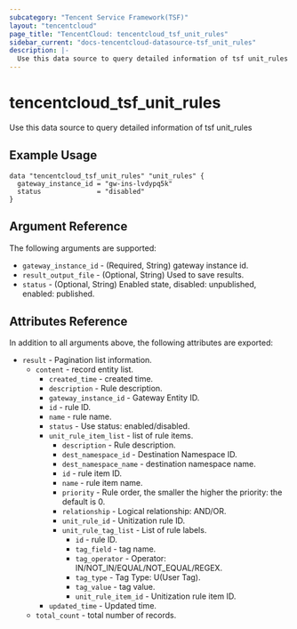 ```yaml
---
subcategory: "Tencent Service Framework(TSF)"
layout: "tencentcloud"
page_title: "TencentCloud: tencentcloud_tsf_unit_rules"
sidebar_current: "docs-tencentcloud-datasource-tsf_unit_rules"
description: |-
  Use this data source to query detailed information of tsf unit_rules
---
```


# tencentcloud_tsf_unit_rules

Use this data source to query detailed information of tsf unit_rules

## Example Usage

```hcl
data "tencentcloud_tsf_unit_rules" "unit_rules" {
  gateway_instance_id = "gw-ins-lvdypq5k"
  status              = "disabled"
}
```

## Argument Reference

The following arguments are supported:

* `gateway_instance_id` - (Required, String) gateway instance id.
* `result_output_file` - (Optional, String) Used to save results.
* `status` - (Optional, String) Enabled state, disabled: unpublished, enabled: published.

## Attributes Reference

In addition to all arguments above, the following attributes are exported:

* `result` - Pagination list information.
  * `content` - record entity list.
    * `created_time` - created time.
    * `description` - Rule description.
    * `gateway_instance_id` - Gateway Entity ID.
    * `id` - rule ID.
    * `name` - rule name.
    * `status` - Use status: enabled/disabled.
    * `unit_rule_item_list` - list of rule items.
      * `description` - Rule description.
      * `dest_namespace_id` - Destination Namespace ID.
      * `dest_namespace_name` - destination namespace name.
      * `id` - rule item ID.
      * `name` - rule item name.
      * `priority` - Rule order, the smaller the higher the priority: the default is 0.
      * `relationship` - Logical relationship: AND/OR.
      * `unit_rule_id` - Unitization rule ID.
      * `unit_rule_tag_list` - List of rule labels.
        * `id` - rule ID.
        * `tag_field` - tag name.
        * `tag_operator` - Operator: IN/NOT_IN/EQUAL/NOT_EQUAL/REGEX.
        * `tag_type` - Tag Type: U(User Tag).
        * `tag_value` - tag value.
        * `unit_rule_item_id` - Unitization rule item ID.
    * `updated_time` - Updated time.
  * `total_count` - total number of records.


